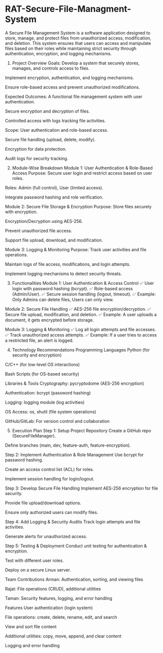 # RAT-Secure-File-Managment-System
A Secure File Management System is a software application designed to store, manage, and protect files from unauthorized access, modification, and deletion. This system ensures that users can access and manipulate files based on their roles while maintaining strict security through authentication, encryption, and logging mechanisms.

1. Project Overview
Goals:
Develop a system that securely stores, manages, and controls access to files.

Implement encryption, authentication, and logging mechanisms.

Ensure role-based access and prevent unauthorized modifications.

Expected Outcomes:
A functional file management system with user authentication.

Secure encryption and decryption of files.

Controlled access with logs tracking file activities.

Scope:
User authentication and role-based access.

Secure file handling (upload, delete, modify).

Encryption for data protection.

Audit logs for security tracking.

2. Module-Wise Breakdown
Module 1: User Authentication & Role-Based Access
Purpose: Secure user login and restrict access based on user roles.

Roles: Admin (full control), User (limited access).

Integrate password hashing and role verification.

Module 2: Secure File Storage & Encryption
Purpose: Store files securely with encryption.

Encryption/Decryption using AES-256.

Prevent unauthorized file access.

Support file upload, download, and modification.

Module 3: Logging & Monitoring
Purpose: Track user activities and file operations.

Maintain logs of file access, modifications, and login attempts.

Implement logging mechanisms to detect security threats.

3. Functionalities
Module 1: User Authentication & Access Control
✅ User login with password hashing (bcrypt).
✅ Role-based access (Admin/User).
✅ Secure session handling (logout, timeout).
✅ Example: Only Admins can delete files, Users can only view.

Module 2: Secure File Handling
✅ AES-256 file encryption/decryption.
✅ Secure file upload, modification, and deletion.
✅ Example: A user uploads a document, it gets encrypted before storage.

Module 3: Logging & Monitoring
✅ Log all login attempts and file accesses.
✅ Track unauthorized access attempts.
✅ Example: If a user tries to access a restricted file, an alert is logged.

4. Technology Recommendations
Programming Languages
Python (for security and encryption)

C/C++ (for low-level OS interactions)

Bash Scripts (for OS-based security)

Libraries & Tools
Cryptography: pycryptodome (AES-256 encryption)

Authentication: bcrypt (password hashing)

Logging: logging module (log activities)

OS Access: os, shutil (file system operations)

GitHub/GitLab: For version control and collaboration

5. Execution Plan
Step 1: Setup Project Repository
Create a GitHub repo (SecureFileManager).

Define branches (main, dev, feature-auth, feature-encryption).

Step 2: Implement Authentication & Role Management
Use bcrypt for password hashing.

Create an access control list (ACL) for roles.

Implement session handling for login/logout.

Step 3: Develop Secure File Handling
Implement AES-256 encryption for file security.

Provide file upload/download options.

Ensure only authorized users can modify files.

Step 4: Add Logging & Security Audits
Track login attempts and file activities.

Generate alerts for unauthorized access.

Step 5: Testing & Deployment
Conduct unit testing for authentication & encryption.

Test with different user roles.

Deploy on a secure Linux server.

Team Contributions
Arman: Authentication, sorting, and viewing files

Rajat: File operations (CRUD), additional utilities

Taman: Security features, logging, and error handling

Features
User authentication (login system)

File operations: create, delete, rename, edit, and search

View and sort file content

Additional utilities: copy, move, append, and clear content

Logging and error handling
